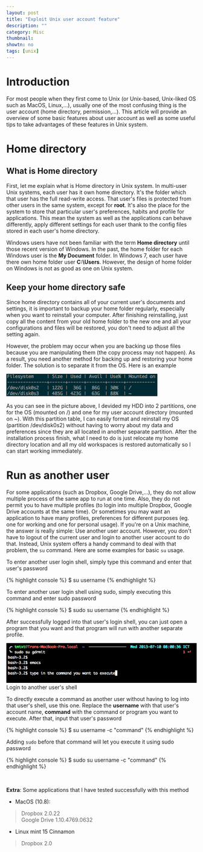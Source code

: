```yaml
---
layout: post
title: "Exploit Unix user account feature"
description: ""
category: Misc
thumbnail: 
showtn: no
tags: [unix]
---
```



# Introduction

For most people when they first come to Unix (or Unix-based, Unix-liked OS such
as MacOS, Linux,...), usually one of the most confusing thing is the user
account (home directory, permission,...). This article will provide an overview
of some basic features about user account as well as some useful tips to take
advantages of these features in Unix system.

# Home directory

## What is Home directory

First, let me explain what is Home directory in Unix system. In multi-user Unix
systems, each user has it own home directory. It's the folder
which that user has the full read-write access. That user's files is protected
from other users in the same system, except for **root**. It's also the place for
the system to store that particular user's preferences, habits and profile for
applications. This mean the system as well as the applications can behave
differently, apply different settings for each user thank to the config files
stored in each user's home directory.

Windows users have not been familiar with the term **Home directory** until
those recent version of Windows. In the past, the home folder for each Windows
user is the **My Document** folder. In Windows 7, each user have there own home
folder user **C:\Users**. However, the design of home folder on Windows is not
as good as one on Unix system.

<!-- more -->

## Keep your home directory safe

Since home directory contains all of your current user's documents and settings,
it is important to backup your home folder regularly, especially when you
want to reinstall your computer. After finishing reinstalling, just copy all the
content from your old home folder to the new one and all your configurations and
files will be restored, you don't need to adjust all the setting again.

However, the problem may occur when you are backing up those files because you
are manipulating them (the copy process may not happen). As a result, you need
another method for backing up and restoring your home folder. The solution is to
separate it from the OS. Here is an example

![df](/files/2013-07-09-understand-and-exploit-unix-user-account-feature/table.png)

As you can see in the picture above, I devided my HDD into 2 partitions, one for
the OS (mounted on /) and one for my user account directory (mounted on ~). With
this partition table, I can easily format and reinstall my OS (partition
/dev/disk0s2) without having to worry about my data and preferences since they
are all located in another separate partition. After the installation process
finish, what I need to do is just relocate my home directory location and all my
old workspaces is restored automatically so I can start working immediately.

# Run as another user

For some applications (such as Dropbox, Google Drive,...), they do not allow
multiple process of the same app to run at one time. Also, they do not permit
you to have multiple profiles (to login into multiple Dropbox, Google Drive
accounts at the same time). Or sometimes you may want an application to have
many profiles, preferences for different purposes (eg. one for working and one for
personal usage). If you're on a Unix machine, the answer is really simple: Use
another user account. However, you don't have to logout of the current user and
login to another user account to do that. Instead, Unix system offers a handy
command to deal with that problem, the `su` command. Here are some examples for
basic `su` usage.

To enter another user login shell, simply type this command and enter that
user's password

{% highlight console %}
$ su username
{% endhighlight %}

To enter another user login shell using sudo, simply executing this command and
enter sudo password

{% highlight console %}
$ sudo su username
{% endhighlight %}

After successfully logged into that user's login shell, you can just open a
program that you want and that program will run with another separate profile.

![shell](/files/2013-07-09-understand-and-exploit-unix-user-account-feature/shell.png)  
Login to another user's shell

To directly execute a command as another user without having to log into that
user's shell, use this one. Replace the **username** with that user's account
name, **command** with the command or program you want to execute. After that,
input that user's password

{% highlight console %}
$ su username -c "command"
{% endhighlight %}

Adding `sudo` before that command will let you execute it using sudo password

{% highlight console %}
$ sudo su username -c "command"
{% endhighlight %}

<br/>

**Extra**: Some applications that I have tested successfully with this method

* MacOS (10.8):

> Dropbox 2.0.22  
> Google Drive 1.10.4769.0632

* Linux mint 15 Cinnamon

> Dropbox 2.0

